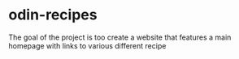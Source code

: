 # odin-recipes
The goal of the project is too create a website that 
features a main homepage with links to various different
recipe

